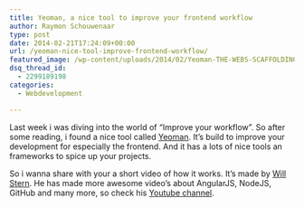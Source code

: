 ```yaml
---
title: Yeoman, a nice tool to improve your frontend workflow
author: Raymon Schouwenaar
type: post
date: 2014-02-21T17:24:09+00:00
url: /yeoman-nice-tool-improve-frontend-workflow/
featured_image: /wp-content/uploads/2014/02/Yeoman-THE-WEBS-SCAFFOLDING-TOOL-FOR-MODERN-WEBAPPS-825x392.jpg
dsq_thread_id:
  - 2299189198
categories:
  - Webdevelopment

---
```

Last week i was diving into the world of &#8220;Improve your workflow&#8221;. So after some reading, i found a nice tool called <a title="Yeoman" href="http://yeoman.io/" target="_blank">Yeoman</a>. It&#8217;s build to improve your development for especially the frontend. And it has a lots of nice tools an frameworks to spice up your projects.

So i wanna share with your a short video of how it works. It&#8217;s made by <a title="Will Stern" href="https://plus.google.com/u/0/111303845338606835485/posts" target="_blank">Will Stern</a>. He has made more awesome video&#8217;s about AngularJS, NodeJS, GitHub and many more, so check his <a href="http://www.youtube.com/channel/UCVTlvUkGslCV_h-nSAId8Sw?feature=watch" target="_blank">Youtube channel</a>.

<span class="embed-youtube" style="text-align:center; display: block;"></span>